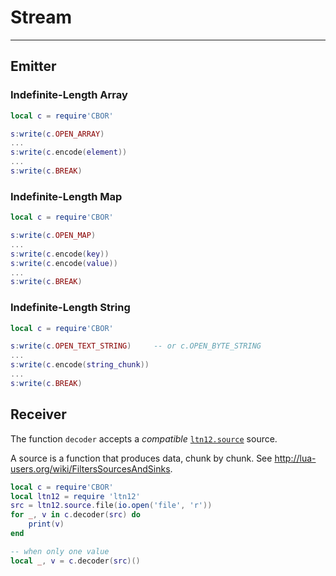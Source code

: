 
# Stream

---

## Emitter

### Indefinite-Length Array

```lua
local c = require'CBOR'

s:write(c.OPEN_ARRAY)
...
s:write(c.encode(element))
...
s:write(c.BREAK)
```

### Indefinite-Length Map

```lua
local c = require'CBOR'

s:write(c.OPEN_MAP)
...
s:write(c.encode(key))
s:write(c.encode(value))
...
s:write(c.BREAK)
```

### Indefinite-Length String

```lua
local c = require'CBOR'

s:write(c.OPEN_TEXT_STRING)     -- or c.OPEN_BYTE_STRING
...
s:write(c.encode(string_chunk))
...
s:write(c.BREAK)
```

## Receiver

The function `decoder` accepts a _compatible_
[`ltn12.source`](http://w3.impa.br/~diego/software/luasocket/ltn12.html#source)
source.

A source is a function that produces data, chunk by chunk.
See <http://lua-users.org/wiki/FiltersSourcesAndSinks>.

```lua
local c = require'CBOR'
local ltn12 = require 'ltn12'
src = ltn12.source.file(io.open('file', 'r'))
for _, v in c.decoder(src) do
    print(v)
end

-- when only one value
local _, v = c.decoder(src)()
```
